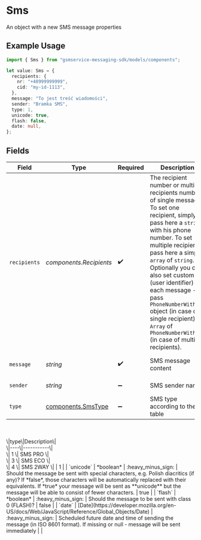 # Sms

An object with a new SMS message properties

## Example Usage

```typescript
import { Sms } from "gsmservice-messaging-sdk/models/components";

let value: Sms = {
  recipients: {
    nr: "+48999999999",
    cid: "my-id-1113",
  },
  message: "To jest treść wiadomości",
  sender: "Bramka SMS",
  type: 1,
  unicode: true,
  flash: false,
  date: null,
};
```

## Fields

| Field                                                                                                                                                                                                                                                                                                                                                                                                                              | Type                                                                                                                                                                                                                                                                                                                                                                                                                               | Required                                                                                                                                                                                                                                                                                                                                                                                                                           | Description                                                                                                                                                                                                                                                                                                                                                                                                                        | Example                                                                                                                                                                                                                                                                                                                                                                                                                            |
| ---------------------------------------------------------------------------------------------------------------------------------------------------------------------------------------------------------------------------------------------------------------------------------------------------------------------------------------------------------------------------------------------------------------------------------- | ---------------------------------------------------------------------------------------------------------------------------------------------------------------------------------------------------------------------------------------------------------------------------------------------------------------------------------------------------------------------------------------------------------------------------------- | ---------------------------------------------------------------------------------------------------------------------------------------------------------------------------------------------------------------------------------------------------------------------------------------------------------------------------------------------------------------------------------------------------------------------------------- | ---------------------------------------------------------------------------------------------------------------------------------------------------------------------------------------------------------------------------------------------------------------------------------------------------------------------------------------------------------------------------------------------------------------------------------- | ---------------------------------------------------------------------------------------------------------------------------------------------------------------------------------------------------------------------------------------------------------------------------------------------------------------------------------------------------------------------------------------------------------------------------------- |
| `recipients`                                                                                                                                                                                                                                                                                                                                                                                                                       | *components.Recipients*                                                                                                                                                                                                                                                                                                                                                                                                            | :heavy_check_mark:                                                                                                                                                                                                                                                                                                                                                                                                                 | The recipient number or multiple recipients numbers of single message. To set one recipient, simply pass here a `string` with his phone number. To set multiple recipients, pass here a simple `array` of `string`. Optionally you can also set custom id (user identifier) for each message - pass `PhoneNumberWithCid` object (in case of single recipient) or `Array` of `PhoneNumberWithCid` (in case of multiple recipients). |                                                                                                                                                                                                                                                                                                                                                                                                                                    |
| `message`                                                                                                                                                                                                                                                                                                                                                                                                                          | *string*                                                                                                                                                                                                                                                                                                                                                                                                                           | :heavy_check_mark:                                                                                                                                                                                                                                                                                                                                                                                                                 | SMS message content                                                                                                                                                                                                                                                                                                                                                                                                                | To jest treść wiadomości                                                                                                                                                                                                                                                                                                                                                                                                           |
| `sender`                                                                                                                                                                                                                                                                                                                                                                                                                           | *string*                                                                                                                                                                                                                                                                                                                                                                                                                           | :heavy_minus_sign:                                                                                                                                                                                                                                                                                                                                                                                                                 | SMS sender name                                                                                                                                                                                                                                                                                                                                                                                                                    | Bramka SMS                                                                                                                                                                                                                                                                                                                                                                                                                         |
| `type`                                                                                                                                                                                                                                                                                                                                                                                                                             | [components.SmsType](../../models/components/smstype.md)                                                                                                                                                                                                                                                                                                                                                                           | :heavy_minus_sign:                                                                                                                                                                                                                                                                                                                                                                                                                 | SMS type according to the table<br/>    <br/>\|type\|Description\|<br/>\|----\|-----------\|<br/>\|  1 \|  SMS PRO  \|<br/>\|  3 \|  SMS ECO  \|<br/>\|  4 \|  SMS 2WAY \|                                                                                                                                                                                                                                                   | 1                                                                                                                                                                                                                                                                                                                                                                                                                                  |
| `unicode`                                                                                                                                                                                                                                                                                                                                                                                                                          | *boolean*                                                                                                                                                                                                                                                                                                                                                                                                                          | :heavy_minus_sign:                                                                                                                                                                                                                                                                                                                                                                                                                 | Should the message be sent with special characters, e.g. Polish diacritics (if any)? If *false*, those characters will be automatically replaced with their equivalents. If *true* your message will be sent as **unicode** but the message will be able to consist of fewer characters.                                                                                                                                           | true                                                                                                                                                                                                                                                                                                                                                                                                                               |
| `flash`                                                                                                                                                                                                                                                                                                                                                                                                                            | *boolean*                                                                                                                                                                                                                                                                                                                                                                                                                          | :heavy_minus_sign:                                                                                                                                                                                                                                                                                                                                                                                                                 | Should the message to be sent with class 0 (FLASH)?                                                                                                                                                                                                                                                                                                                                                                                | false                                                                                                                                                                                                                                                                                                                                                                                                                              |
| `date`                                                                                                                                                                                                                                                                                                                                                                                                                             | [Date](https://developer.mozilla.org/en-US/docs/Web/JavaScript/Reference/Global_Objects/Date)                                                                                                                                                                                                                                                                                                                                      | :heavy_minus_sign:                                                                                                                                                                                                                                                                                                                                                                                                                 | Scheduled future date and time of sending the message (in ISO 8601 format). If missing or null - message will be sent immediately                                                                                                                                                                                                                                                                                                  | <nil>                                                                                                                                                                                                                                                                                                                                                                                                                              |